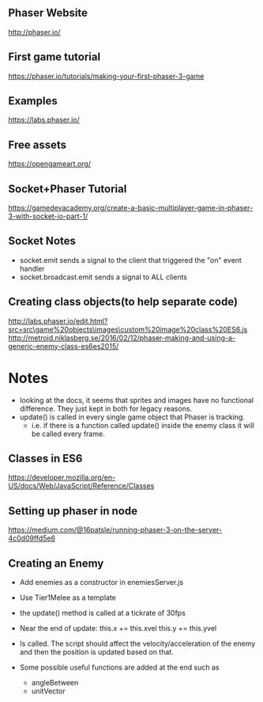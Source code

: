 ## Phaser Website
http://phaser.io/

## First game tutorial
https://phaser.io/tutorials/making-your-first-phaser-3-game

## Examples
https://labs.phaser.io/

## Free assets
https://opengameart.org/

## Socket+Phaser Tutorial
https://gamedevacademy.org/create-a-basic-multiplayer-game-in-phaser-3-with-socket-io-part-1/


## Socket Notes

* socket.emit sends a signal to the client that triggered the "on" event handler
* socket.broadcast.emit sends a signal to ALL clients

## Creating class objects(to help separate code)
http://labs.phaser.io/edit.html?src=src\game%20objects\images\custom%20image%20class%20ES6.js
http://metroid.niklasberg.se/2016/02/12/phaser-making-and-using-a-generic-enemy-class-es6es2015/

# Notes
* looking at the docs, it seems that sprites and images have no functional difference. They just kept in both for legacy reasons.
* update() is called in every single game object that Phaser is tracking.
    * i.e. if there is a function called update() inside the enemy class it will be called every frame.

## Classes in ES6
https://developer.mozilla.org/en-US/docs/Web/JavaScript/Reference/Classes

## Setting up phaser in node
https://medium.com/@16patsle/running-phaser-3-on-the-server-4c0d09ffd5e6

## Creating an Enemy
* Add enemies as a constructor in enemiesServer.js
* Use Tier1Melee as a template
* the update() method is called at a tickrate of 30fps

* Near the end of update:
    this.x += this.xvel
    this.y += this.yvel
    
* Is called. The script should affect the velocity/acceleration of the enemy and then the position is updated based on that.

* Some possible useful functions are added at the end such as
    * angleBetween
    * unitVector
